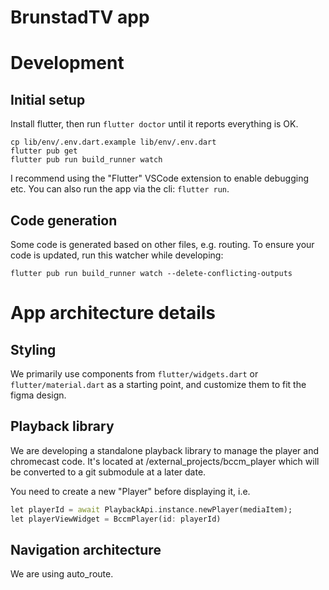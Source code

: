 # BrunstadTV app

# Development

## Initial setup

Install flutter, then run `flutter doctor` until it reports everything is OK.

```
cp lib/env/.env.dart.example lib/env/.env.dart
flutter pub get
flutter pub run build_runner watch
```

I recommend using the "Flutter" VSCode extension to enable debugging etc.
You can also run the app via the cli: `flutter run`.

## Code generation

Some code is generated based on other files, e.g. routing.
To ensure your code is updated, run this watcher while developing: 

```
flutter pub run build_runner watch --delete-conflicting-outputs
```

# App architecture details

## Styling

We primarily use components from `flutter/widgets.dart` or `flutter/material.dart` as a starting point, and customize them to fit the figma design.

## Playback library

We are developing a standalone playback library to manage the player and chromecast code.
It's located at /external_projects/bccm_player which will be converted to a git submodule at a later date.

You need to create a new "Player" before displaying it, i.e.
```dart
let playerId = await PlaybackApi.instance.newPlayer(mediaItem);
let playerViewWidget = BccmPlayer(id: playerId)
```

## Navigation architecture

We are using auto_route.